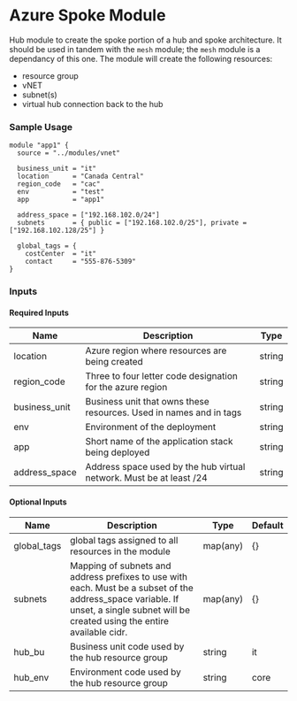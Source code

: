 # Azure Spoke Module

Hub module to create the spoke portion of a hub and spoke architecture. It should be used in tandem with the `mesh` module; the `mesh` module is a dependancy of this one.
The module will create the following resources:

- resource group
- vNET
- subnet(s)
- virtual hub connection back to the hub


### Sample Usage

```hcl
module "app1" {
  source = "../modules/vnet"

  business_unit = "it"
  location      = "Canada Central"
  region_code   = "cac"
  env           = "test"
  app           = "app1"

  address_space = ["192.168.102.0/24"]
  subnets       = { public = ["192.168.102.0/25"], private = ["192.168.102.128/25"] }

  global_tags = {
    costCenter  = "it"
    contact     = "555-876-5309"
}
```

### Inputs

#### Required Inputs

| Name | Description | Type |
|------|-------------|------|
| location | Azure region where resources are being created | string |
| region\_code | Three to four letter code designation for the azure region | string |
| business\_unit | Business unit that owns these resources. Used in names and in tags | string |
| env | Environment of the deployment | string |
| app | Short name of the application stack being deployed | string |
| address\_space | Address space used by the hub virtual network. Must be at least /24 | string |

#### Optional Inputs

| Name | Description | Type | Default |
|------|-------------|------|---------|
| global\_tags | global tags assigned to all resources in the module | map(any) | {} |
| subnets | Mapping of subnets and address prefixes to use with each. Must be a subset of the address_space variable. If unset, a single subnet will be created using the entire available cidr. | map(any) | {} |
| hub_bu | Business unit code used by the hub resource group | string | it |
| hub_env | Environment code used by the hub resource group | string | core |
